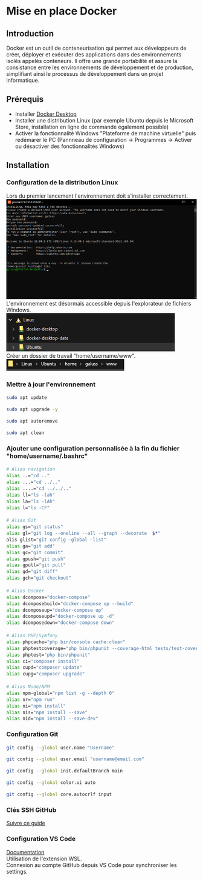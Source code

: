 # Mise en place Docker

## Introduction
Docker est un outil de conteneurisation qui permet aux développeurs de créer, déployer et exécuter des applications dans des environnements isolés appelés conteneurs. Il offre une grande portabilité et assure la consistance entre les environnements de développement et de production, simplifiant ainsi le processus de développement dans un projet informatique.

## Prérequis
- Installer [Docker Desktop](https://www.docker.com/products/docker-desktop/)
- Installer une distribution Linux (par exemple Ubuntu depuis le Microsoft Store, installation en ligne de commande également possible)
- Activer la fonctionnalité Windows "Plateforme de machine virtuelle" puis redémarer le PC (Pannneau de configuration -> Programmes -> Activer ou désactiver des fonctionnalités Windows)

## Installation

### Configuration de la distribution Linux
Lors du premier lancement l'environnement doit s'installer correctement.
![](img/Screenshot_1.png)
L'environnement est désormais accessible depuis l'explorateur de fichiers Windows.
![](img/Screenshot_2.png)\
Créer un dossier de travail "home/username/www".\
![](img/Screenshot_3.png)

### Mettre à jour l'environnement 
```bash
sudo apt update
```
```bash
sudo apt upgrade -y
```
```bash
sudo apt autoremove
```
```bash
sudo apt clean
```

### Ajouter une configuration personnalisée à la fin du fichier "home/username/.bashrc"
```bash
# Alias navigation
alias ..="cd .."
alias ...="cd ../.."
alias ....="cd ../../.."
alias ll="ls -lah"
alias la="ls -lAh"
alias l="ls -CF"

# Alias Git
alias gs="git status"
alias gl="git log --oneline --all --graph --decorate  $*"
alis glist="git config –global –list"
alias ga="git add"
alias gc="git commit"
alias gpush="git push"
alias gpull="git pull"
alias gd="git diff"
alias gch="git checkout"

# Alias Docker
alias dcompose="docker-compose"
alias dcomposebuild="docker-compose up --build"
alias dcomposeup="docker-compose up"
alias dcomposeupd="docker-compose up -d"
alias dcomposedown="docker-compose down"

# Alias PHP/Symfony
alias phpcache="php bin/console cache:clear"
alias phptestcoverage="php bin/phpunit --coverage-html tests/test-coverage"
alias phptest="php bin/phpunit"
alias ci="composer install"
alias cupd="composer update"
alias cupg="composer upgrade"

# Alias Node/NPM
alias npm-global="npm list -g --depth 0"
alias nr="npm run"
alias ni="npm install"
alias nis="npm install --save"
alias nid="npm install --save-dev"
```

### Configuration Git
```bash
git config --global user.name "Username"
```
```bash
git config --global user.email "username@email.com"
```
```bash
git config --global init.defaultBranch main
```
```bash
git config --global color.ui auto
```
```bash
git config --global core.autocrlf input
```

### Clés SSH GitHub
[Suivre ce guide](https://kinsta.com/blog/generate-ssh-key/)

### Configuration VS Code
[Documentation](https://code.visualstudio.com/docs/remote/wsl-tutorial)\
Utilisation de l'extension WSL.\
Connexion au compte GitHub depuis VS Code pour synchroniser les settings.

